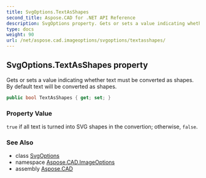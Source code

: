 ```yaml
---
title: SvgOptions.TextAsShapes
second_title: Aspose.CAD for .NET API Reference
description: SvgOptions property. Gets or sets a value indicating whether text must be converted as shapes. By default text will be converted as shapes
type: docs
weight: 90
url: /net/aspose.cad.imageoptions/svgoptions/textasshapes/
---
```

## SvgOptions.TextAsShapes property

Gets or sets a value indicating whether text must be converted as shapes. By default text will be converted as shapes.

```csharp
public bool TextAsShapes { get; set; }
```

### Property Value

`true` if all text is turned into SVG shapes in the convertion; otherwise, `false`.

### See Also

* class [SvgOptions](../)
* namespace [Aspose.CAD.ImageOptions](../../svgoptions/)
* assembly [Aspose.CAD](../../../)


